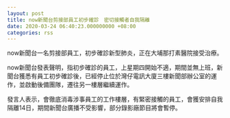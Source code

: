 ```yaml
---
layout: post
title: now新聞台剪接部員工初步確診　密切接觸者自我隔離
date: 2020-03-24 06:40:23.000000000 +08:00
categories: rss
---
```


now新聞台一名剪接部員工，初步確診新型肺炎，正在大埔那打素醫院接受治療。

now新聞台發表聲明，指初步確診的員工，上星期四開始不適，期間並無上班，新聞台獲悉有員工初步確診後，已經停止位於灣仔電訊大廈三樓新聞部辦公室的運作，並啟動後備團隊，遷往另一樓層繼續運作。

發言人表示，會徹底消毒涉事員工的工作樓層，有緊密接觸的員工，會獲安排自我隔離14日，期間新聞台廣播不受影響，部分錄影廠節目將會暫停。
